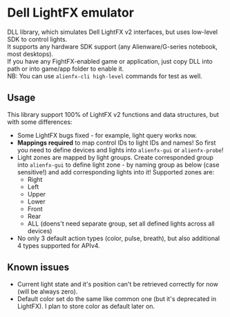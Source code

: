 ﻿# Dell LightFX emulator

DLL library, which simulates Dell LightFX v2 interfaces, but uses low-level SDK to control lights.  
It supports any hardware SDK support (any Alienware/G-series notebook, most desktops).  
If you have any FightFX-enabled game or application, just copy DLL into path or into game/app folder to enable it.  
NB: You can use `alienfx-cli high-level` commands for test as well.

## Usage

This library support 100% of LightFX v2 functions and data structures, but with some differences:
- Some LightFX bugs fixed - for example, light query works now.
- **Mappings required** to map control IDs to light IDs and names! So first you need to define devices and lights into `alienfx-gui` or `alienfx-probe`!
- Light zones are mapped by light groups. Create corresponded group into `alienfx-gui` to define light zone - by naming group as below (case sensitive!) and add corresponding lights into it! Supported zones are:
  - Right
  - Left
  - Upper
  - Lower
  - Front
  - Rear
  - ALL (doens't need separate group, set all defined lights across all devices)
- No only 3 default action types (color, pulse, breath), but also additional 4 types supported for APIv4.

## Known issues
- Current light state and it's position can't be retrieved correctly for now (will be always zero).
- Default color set do the same like common one (but it's deprecated in LightFX). I plan to store color as default later on.
